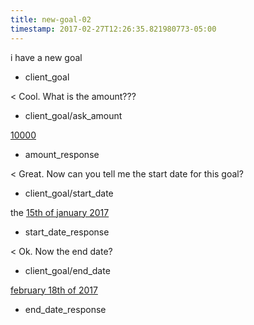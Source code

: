 ```yaml
---
title: new-goal-02
timestamp: 2017-02-27T12:26:35.821980773-05:00
---
```


i have a new goal
* client_goal

< Cool. What is the amount???
* client_goal/ask_amount

[10000](amount_of_money)
* amount_response

< Great. Now can you tell me the start date for this goal?
* client_goal/start_date

the [15th of january 2017](date_start)
* start_date_response

< Ok. Now the end date?
* client_goal/end_date

[february 18th of 2017](date_end)
* end_date_response
